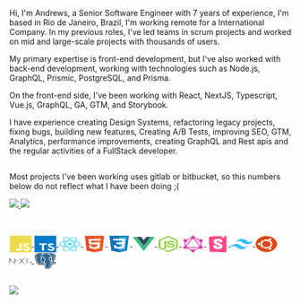 Hi, I'm Andrews, a Senior Software Engineer with 7 years of experience, I'm based in Rio de Janeiro, Brazil, I'm working remote for a International Company. In my previous roles, I've led teams in scrum projects and worked on mid and large-scale projects with thousands of users.

My primary expertise is front-end development, but I've also worked with back-end development, working with technologies such as Node.js, GraphQL, Prismic, PostgreSQL, and Prisma. 

On the front-end side, I've been working with React, NextJS, Typescript, Vue.js, GraphQL, GA, GTM, and Storybook.

I have experience creating Design Systems, refactoring legacy projects, fixing bugs, building new features, Creating A/B Tests, improving SEO, GTM, Analytics, performance improvements, creating GraphQL and Rest apis and the regular activities of a FullStack developer.

  ##

Most projects I've been working uses gitlab or bitbucket, so this numbers below do not reflect what I have been doing ;(
  
<div>
<a href="https://github.com/frontandrews">
<img height="200em" src="https://github-readme-stats.vercel.app/api?username=frontandrews&show_icons=true&theme=dracula&include_all_comits=true&count_private=true"/>
<img height="200em%" src="https://github-readme-stats.vercel.app/api/top-langs/?username=frontandrews&layout-compact&langs_count=16&theme=dracula"/>
</div>
  
  ##

<div style="display: inline_block"><br>
  <img align="center" alt="Js" height="30" width="40" src="https://raw.githubusercontent.com/devicons/devicon/master/icons/javascript/javascript-plain.svg">
  <img align="center" alt="Ts" height="30" width="40" src="https://raw.githubusercontent.com/devicons/devicon/master/icons/typescript/typescript-plain.svg">
  <img align="center" alt="React" height="30" width="40" src="https://raw.githubusercontent.com/devicons/devicon/master/icons/react/react-original.svg">
  <img align="center" alt="HTML" height="30" width="40" src="https://raw.githubusercontent.com/devicons/devicon/master/icons/html5/html5-original.svg">
  <img align="center" alt="CSS" height="30" width="40" src="https://raw.githubusercontent.com/devicons/devicon/master/icons/css3/css3-original.svg">
  <img align="center" alt="Sass" height="30" width="40" src="https://raw.githubusercontent.com/devicons/devicon/master/icons/vuejs/vuejs-original.svg">
  <img align="center" alt="Node" height="30" width="40" src="https://raw.githubusercontent.com/devicons/devicon/master/icons/nodejs/nodejs-original.svg">
  <img align="center" alt="graphql" height="30" width="40" src="https://raw.githubusercontent.com/devicons/devicon/master/icons/graphql/graphql-plain.svg">
  <img align="center" alt="storybook" height="30" width="40" src="https://raw.githubusercontent.com/devicons/devicon/master/icons/storybook/storybook-original.svg">
  <img align="center" alt="tailwindcss" height="30" width="40" src="https://raw.githubusercontent.com/devicons/devicon/master/icons/tailwindcss/tailwindcss-plain.svg">
 <img align="center" alt="ubuntu" height="30" width="40" src="https://raw.githubusercontent.com/devicons/devicon/master/icons/ubuntu/ubuntu-plain.svg">
 <img align="center" alt="next" height="30" width="40" src="https://raw.githubusercontent.com/devicons/devicon/master/icons/nextjs/nextjs-original-wordmark.svg">
 <img align="center" alt="postgresql" height="30" width="40" src="https://raw.githubusercontent.com/devicons/devicon/master/icons/postgresql/postgresql-original.svg">
</div>
  
  ##
 
<div> 
  <a href = "mailto:andrews.ribeiro.gomes@gmail.com"><img src="https://img.shields.io/badge/-Gmail-%23333?style=for-the-badge&logo=gmail&logoColor=white" target="_blank"></a>
</div>


